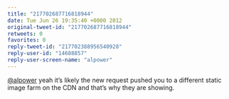 ```yaml
---
title: "217702687716818944"
date: Tue Jun 26 19:35:40 +0000 2012
original-tweet-id: "217702687716818944"
retweets: 0
favorites: 0
reply-tweet-id: "217702388956540928"
reply-user-id: "14688857"
reply-user-screen-name: "alpower"
---
```

<a href="https://twitter.com/alpower">@alpower</a> yeah it’s likely the new request pushed you to a different static image farm on the CDN and that’s why they are showing.
